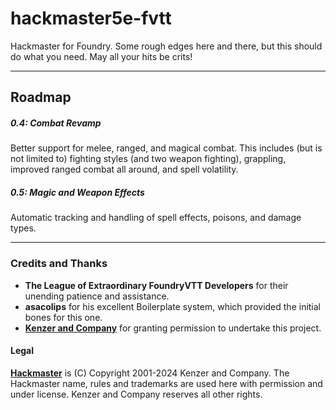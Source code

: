 # hackmaster5e-fvtt

Hackmaster for Foundry. Some rough edges here and there, but this should do what you need. May all your hits be crits!

----
## Roadmap
##### 0.4: Combat Revamp
Better support for melee, ranged, and magical combat. This includes (but is not limited to) fighting styles (and two weapon fighting), grappling, improved ranged combat all around, and spell volatility.

##### 0.5: Magic and Weapon Effects
Automatic tracking and handling of spell effects, poisons, and damage types.

----
### Credits and Thanks
- **The League of Extraordinary FoundryVTT Developers** for their unending patience and assistance.
- **asacolips** for his excellent Boilerplate system, which provided the initial bones for this one.
- **[Kenzer and Company](https://kenzerco.com/)** for granting permission to undertake this project.

#### Legal
**[Hackmaster](https://kenzerco.com/hackmaster/)** is (C) Copyright 2001-2024 Kenzer and Company.  The Hackmaster name, rules and trademarks are used here with permission and under license.  Kenzer and Company reserves all other rights.
